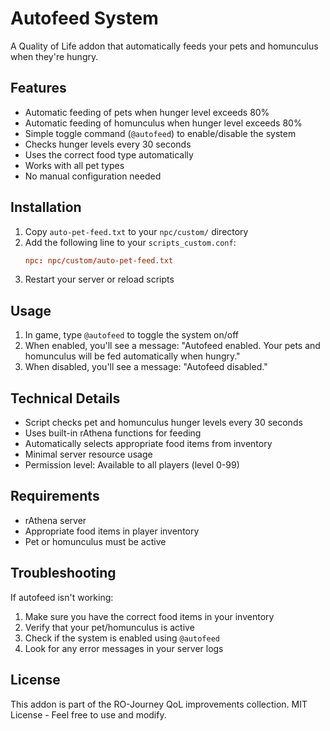 # Autofeed System

A Quality of Life addon that automatically feeds your pets and homunculus when they're hungry.

## Features

- Automatic feeding of pets when hunger level exceeds 80%
- Automatic feeding of homunculus when hunger level exceeds 80%
- Simple toggle command (`@autofeed`) to enable/disable the system
- Checks hunger levels every 30 seconds
- Uses the correct food type automatically
- Works with all pet types
- No manual configuration needed

## Installation

1. Copy `auto-pet-feed.txt` to your `npc/custom/` directory
2. Add the following line to your `scripts_custom.conf`:
   ```conf
   npc: npc/custom/auto-pet-feed.txt
   ```
3. Restart your server or reload scripts

## Usage

1. In game, type `@autofeed` to toggle the system on/off
2. When enabled, you'll see a message: "Autofeed enabled. Your pets and homunculus will be fed automatically when hungry."
3. When disabled, you'll see a message: "Autofeed disabled."

## Technical Details

- Script checks pet and homunculus hunger levels every 30 seconds
- Uses built-in rAthena functions for feeding
- Automatically selects appropriate food items from inventory
- Minimal server resource usage
- Permission level: Available to all players (level 0-99)

## Requirements

- rAthena server
- Appropriate food items in player inventory
- Pet or homunculus must be active

## Troubleshooting

If autofeed isn't working:
1. Make sure you have the correct food items in your inventory
2. Verify that your pet/homunculus is active
3. Check if the system is enabled using `@autofeed`
4. Look for any error messages in your server logs

## License

This addon is part of the RO-Journey QoL improvements collection.
MIT License - Feel free to use and modify. 